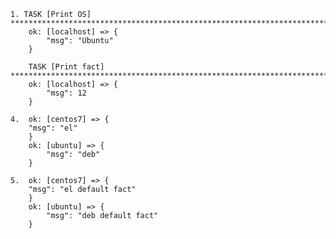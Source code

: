     1. TASK [Print OS] ****************************************************************************************************************
        ok: [localhost] => {
            "msg": "Ubuntu"
        }

        TASK [Print fact] **************************************************************************************************************
        ok: [localhost] => {
            "msg": 12
        }

    4.  ok: [centos7] => {
        "msg": "el"
        }
        ok: [ubuntu] => {
            "msg": "deb"
        }

    5.  ok: [centos7] => {
        "msg": "el default fact"
        }
        ok: [ubuntu] => {
            "msg": "deb default fact"
        }
